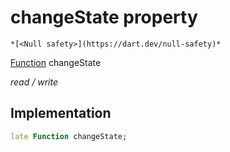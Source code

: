 


# changeState property




    *[<Null safety>](https://dart.dev/null-safety)*


[Function](https://api.flutter.dev/flutter/dart-core/Function-class.html) changeState
  
_read / write_






## Implementation

```dart
late Function changeState;


```







